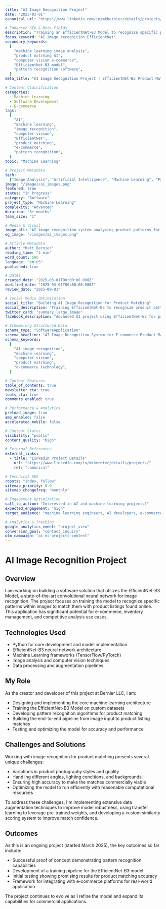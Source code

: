 ```yaml
---
title: "AI Image Recognition Project"
date: "2025-03-01"
canonical_url: "https://www.linkedin.com/in/mkbernier/details/projects/"

# Enhanced SEO & Meta Fields
description: "Training an EfficientNet-B3 Model to recognize specific patterns within images for matching to online product listings. Advanced machine learning project for e-commerce and inventory management applications."
focus_keyword: "AI image recognition EfficientNet"
secondary_keywords:
  [
    "machine learning image analysis",
    "product matching AI",
    "computer vision e-commerce",
    "EfficientNet-B3 model",
    "pattern recognition software",
  ]
meta_title: "AI Image Recognition Project | EfficientNet-B3 Product Matching"

# Content Classification
categories:
  - Machine Learning
  - Software Development
  - E-commerce
tags:
  [
    "AI",
    "machine learning",
    "image recognition",
    "computer vision",
    "EfficientNet",
    "product matching",
    "e-commerce",
    "pattern recognition",
  ]
topic: "Machine Learning"

# Project Metadata
tech:
  ["Image Analysis", "Artificial Intelligence", "Machine Learning", "Python"]
image: "/images/ai_images.png"
featured: true
status: "In Progress"
category: "Software"
project_type: "Machine Learning"
complexity: "Advanced"
duration: "3+ months"
team_size: "1"

# Media & Visual
image_alt: "AI image recognition system analyzing product patterns for e-commerce matching"
og_image: "/images/ai_images.png"

# Article Metadata
author: "Matt Bernier"
reading_time: "4 min"
word_count: 500
language: "en-US"
published: true

# Dates
created_date: "2025-03-01T00:00:00.000Z"
modified_date: "2025-03-01T00:00:00.000Z"
review_date: "2025-09-01"

# Social Media Optimization
social_title: "Building AI Image Recognition for Product Matching"
social_description: "Training EfficientNet-B3 to recognize product patterns and match them with online listings. See how machine learning transforms e-commerce inventory management."
twitter_card: "summary_large_image"
facebook_description: "Advanced AI project using EfficientNet-B3 for product pattern recognition and e-commerce matching. Explore the challenges and solutions in computer vision development."

# Schema.org Structured Data
schema_type: "SoftwareApplication"
schema_headline: "AI Image Recognition System for E-commerce Product Matching"
schema_keywords:
  [
    "AI image recognition",
    "machine learning",
    "computer vision",
    "product matching",
    "e-commerce technology",
  ]

# Content Features
table_of_contents: true
newsletter_cta: true
tools_cta: true
comments_enabled: true

# Performance & Analytics
preload_image: true
amp_enabled: false
accelerated_mobile: false

# Content Status
visibility: "public"
content_quality: "high"

# External References
external_links:
  - title: "LinkedIn Project Details"
    url: "https://www.linkedin.com/in/mkbernier/details/projects/"
    rel: "canonical"

# Technical SEO
robots: "index, follow"
sitemap_priority: 0.9
sitemap_changefreq: "monthly"

# Engagement Optimization
call_to_action: "Interested in AI and machine learning projects?"
expected_engagement: "high"
target_audience: "machine learning engineers, AI developers, e-commerce professionals, tech enthusiasts"

# Analytics & Tracking
google_analytics_event: "project_view"
conversion_goal: "contact_inquiry"
utm_campaign: "ai-ml-projects-content"
---
```


# AI Image Recognition Project

## Overview

I am working on building a software solution that utilizes the EfficientNet-B3 Model, a state-of-the-art convolutional neural network for image recognition. The project focuses on training the model to recognize specific patterns within images to match them with product listings found online. This application has significant potential for e-commerce, inventory management, and competitive analysis use cases.

## Technologies Used

- Python for core development and model implementation
- EfficientNet-B3 neural network architecture
- Machine Learning frameworks (TensorFlow/PyTorch)
- Image analysis and computer vision techniques
- Data processing and augmentation pipelines

## My Role

As the creator and developer of this project at Bernier LLC, I am:

- Designing and implementing the core machine learning architecture
- Training the EfficientNet-B3 Model on custom datasets
- Developing pattern recognition algorithms for product matching
- Building the end-to-end pipeline from image input to product listing matches
- Testing and optimizing the model for accuracy and performance

## Challenges and Solutions

Working with image recognition for product matching presents several unique challenges:

- Variations in product photography styles and quality
- Handling different angles, lighting conditions, and backgrounds
- Ensuring high accuracy to make the matches commercially viable
- Optimizing the model to run efficiently with reasonable computational resources

To address these challenges, I'm implementing extensive data augmentation techniques to improve model robustness, using transfer learning to leverage pre-trained weights, and developing a custom similarity scoring system to improve match confidence.

## Outcomes

As this is an ongoing project (started March 2025), the key outcomes so far include:

- Successful proof of concept demonstrating pattern recognition capabilities
- Development of a training pipeline for the EfficientNet-B3 model
- Initial testing showing promising results for product matching accuracy
- Framework for integrating with e-commerce platforms for real-world application

The project continues to evolve as I refine the model and expand its capabilities for commercial applications.
